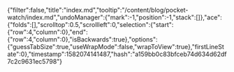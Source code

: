 {"filter":false,"title":"index.md","tooltip":"/content/blog/pocket-watch/index.md","undoManager":{"mark":-1,"position":-1,"stack":[]},"ace":{"folds":[],"scrolltop":0.5,"scrollleft":0,"selection":{"start":{"row":4,"column":0},"end":{"row":4,"column":0},"isBackwards":true},"options":{"guessTabSize":true,"useWrapMode":false,"wrapToView":true},"firstLineState":0},"timestamp":1582074141487,"hash":"a159bb0c83bfceb74d634d62df7c2c9631ec5798"}